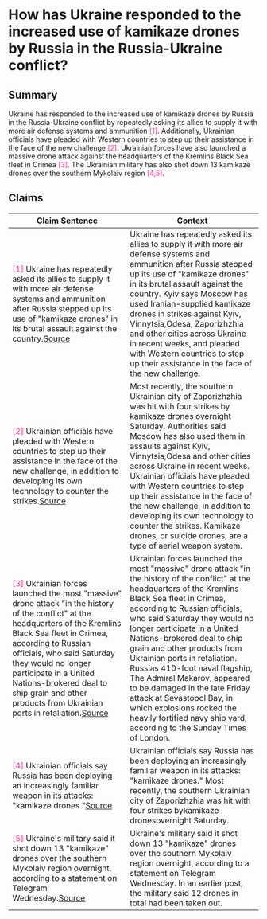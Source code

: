# How has Ukraine responded to the increased use of kamikaze drones by Russia in the Russia-Ukraine conflict?

## Summary
Ukraine has responded to the increased use of kamikaze drones by Russia in the Russia-Ukraine conflict by repeatedly asking its allies to supply it with more air defense systems and ammunition <font color=#FF3399>[1]</font>. Additionally, Ukrainian officials have pleaded with Western countries to step up their assistance in the face of the new challenge <font color=#FF3399>[2]</font>. Ukrainian forces have also launched a massive drone attack against the headquarters of the Kremlins Black Sea fleet in Crimea <font color=#FF3399>[3]</font>. The Ukrainian military has also shot down 13 kamikaze drones over the southern Mykolaiv region <font color=#FF3399>[4,5]</font>.

## Claims
| Claim Sentence | Context |
|---|---|
|<font color=#FF3399>[1]</font> Ukraine has repeatedly asked its allies to supply it with more air defense systems and ammunition after Russia stepped up its use of "kamikaze drones" in its brutal assault against the country.<a href="https://www.cnn.com/europe/live-news/russia-ukraine-war-news-10-17-22/h_acad2b553a31e40076c26c574aac3af3" target="_blank">Source</a>| Ukraine has repeatedly asked its allies to supply it with more air defense systems and ammunition after Russia stepped up its use of "kamikaze drones" in its brutal assault against the country. Kyiv says Moscow has used Iranian-supplied kamikaze drones in strikes against Kyiv, Vinnytsia,Odesa, Zaporizhzhia and other cities across Ukraine in recent weeks, and pleaded with Western countries to step up their assistance in the face of the new challenge.|
|<font color=#FF3399>[2]</font> Ukrainian officials have pleaded with Western countries to step up their assistance in the face of the new challenge, in addition to developing its own technology to counter the strikes.<a href="https://www.cnn.com/europe/live-news/russia-ukraine-war-news-10-16-22/h_1350e11d991341044c6b9bfffce32d60" target="_blank">Source</a>| Most recently, the southern Ukrainian city of Zaporizhzhia was hit with four strikes by kamikaze drones overnight Saturday. Authorities said Moscow has also used them in assaults against Kyiv, Vinnytsia,Odesa and other cities across Ukraine in recent weeks. Ukrainian officials have pleaded with Western countries to step up their assistance in the face of the new challenge, in addition to developing its own technology to counter the strikes. Kamikaze drones, or suicide drones, are a type of aerial weapon system.|
|<font color=#FF3399>[3]</font> Ukrainian forces launched the most "massive" drone attack "in the history of the conflict" at the headquarters of the Kremlins Black Sea fleet in Crimea, according to Russian officials, who said Saturday they would no longer participate in a United Nations-brokered deal to ship grain and other products from Ukrainian ports in retaliation.<a href="https://nypost.com/2022/10/29/russia-blames-ukraine-and-britain-for-drone-attack-in-crimea/" target="_blank">Source</a>| Ukrainian forces launched the most "massive" drone attack "in the history of the conflict" at the headquarters of the Kremlins Black Sea fleet in Crimea, according to Russian officials, who said Saturday they would no longer participate in a United Nations-brokered deal to ship grain and other products from Ukrainian ports in retaliation. Russias 410-foot naval flagship, The Admiral Makarov, appeared to be damaged in the late Friday attack at Sevastopol Bay, in which explosions rocked the heavily fortified navy ship yard, according to the Sunday Times of London.|
|<font color=#FF3399>[4]</font> Ukrainian officials say Russia has been deploying an increasingly familiar weapon in its attacks: "kamikaze drones."<a href="https://www.cnn.com/europe/live-news/russia-ukraine-war-news-10-16-22/h_95cc4ca2e4d8bb2872f6c46902bda4ab" target="_blank">Source</a>| Ukrainian officials say Russia has been deploying an increasingly familiar weapon in its attacks: "kamikaze drones." Most recently, the southern Ukrainian city of Zaporizhzhia was hit with four strikes bykamikaze dronesovernight Saturday.|
|<font color=#FF3399>[5]</font> Ukraine's military said it shot down 13 "kamikaze" drones over the southern Mykolaiv region overnight, according to a statement on Telegram Wednesday.<a href="https://www.cnn.com/europe/live-news/russia-ukraine-war-news-10-19-22/h_c53f5d533e5bf01fa2ca4dd5b780b94f" target="_blank">Source</a>| Ukraine's military said it shot down 13 "kamikaze" drones over the southern Mykolaiv region overnight, according to a statement on Telegram Wednesday. In an earlier post, the military said 12 drones in total had been taken out.|
